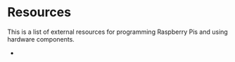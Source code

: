 # Resources

This is a list of external resources for programming Raspberry Pis and using hardware components.

-
